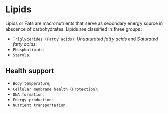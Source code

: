 # Lipids
Lipids or Fats are macronutrients that serve as secondary energy source in abscence of carbohydrates. Lipids are classified in three groups:

- `Triglycerides (Fatty acids)`: _Unsaturated fatty acids_ and _Saturated fatty acids_;
- `Phospholipids`;
- `Sterols`.

## Health support
- `Body temperature`;
- `Cellular membrane health (Protection)`;
- `DNA formation`; 
- `Energy production`;
- `Nutrient transportation`.